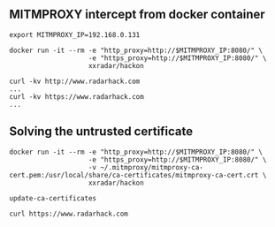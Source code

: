 ## MITMPROXY intercept from docker container
```
export MITMPROXY_IP=192.168.0.131

docker run -it --rm -e "http_proxy=http://$MITMPROXY_IP:8080/" \
                    -e "https_proxy=http://$MITMPROXY_IP:8080/" \
                    xxradar/hackon
```

```
curl -kv http://www.radarhack.com
...
curl -kv https://www.radarhack.com
...
```


## Solving the untrusted certificate 
```
docker run -it --rm -e "http_proxy=http://$MITMPROXY_IP:8080/" \
                    -e "https_proxy=http://$MITMPROXY_IP:8080/" \
                    -v ~/.mitmproxy/mitmproxy-ca-cert.pem:/usr/local/share/ca-certificates/mitmproxy-ca-cert.crt \
                    xxradar/hackon
```
```
update-ca-certificates
```
```
curl https://www.radarhack.com
```
